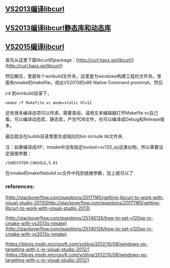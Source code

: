 ## [VS2013编译libcurl](https://www.cnblogs.com/foohack/p/4953156.html)
## [VS2013编译libcurl静态库和动态库](http://blog.chinaunix.net/uid-20698826-id-5765696.html)
## [VS2015编译libcurl](https://www.jianshu.com/p/f82d3d18da93?utm_campaign=maleskine&utm_content=note&utm_medium=seo_notes&utm_source=recommendation)
首先从这里下载libcurl的package：[http://curl.haxx.se/libcurl/](http://curl.haxx.se/libcurl/)

然后解压，里面有个winbuild文件夹，这里是为windows构建工程的文件夹。里面有nmake的makefile。调出VS2013的x86 Native Command prommpt。然后

cd 到winbuild目录下，
```shell
nmake /f Makefile.vc mode=static VC=12
```
还有很多编译选项可以传递，需要查阅，请用文本编辑器打开Makefile.vc自己看。可以编译动态库，静态库，产生PDB文件，也可以编译成Debug和Release版本。

 

最后就会在builds目录里面生成相应的bin include lib文件夹.

注：如果编译成XP，nmake中没有指定toolset=vc120_xp这类似物，所以需要设定链接参数：
```shell
/SUBSYSTEM:CONSOLE,5.01
```

 在nmake的makefilebuild.vc文件中找到链接参数，加上就可以了

### references:

[http://stackoverflow.com/questions/20171165/getting-libcurl-to-work-with-visual-studio-2013](http://stackoverflow.com/questions/20171165/getting-libcurl-to-work-with-visual-studio-2013)

[http://stackoverflow.com/questions/25740126/how-to-set-v120xp-in-cmake-with-vs2013s-nmake](http://stackoverflow.com/questions/25740126/how-to-set-v120xp-in-cmake-with-vs2013s-nmake)

[https://blogs.msdn.microsoft.com/vcblog/2012/10/08/windows-xp-targeting-with-c-in-visual-studio-2012/](https://blogs.msdn.microsoft.com/vcblog/2012/10/08/windows-xp-targeting-with-c-in-visual-studio-2012/)
